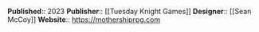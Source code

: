 **Published**:: 2023
**Publisher**:: [[Tuesday Knight Games]]
**Designer**:: [[Sean McCoy]]
**Website**:: https://mothershiprpg.com
